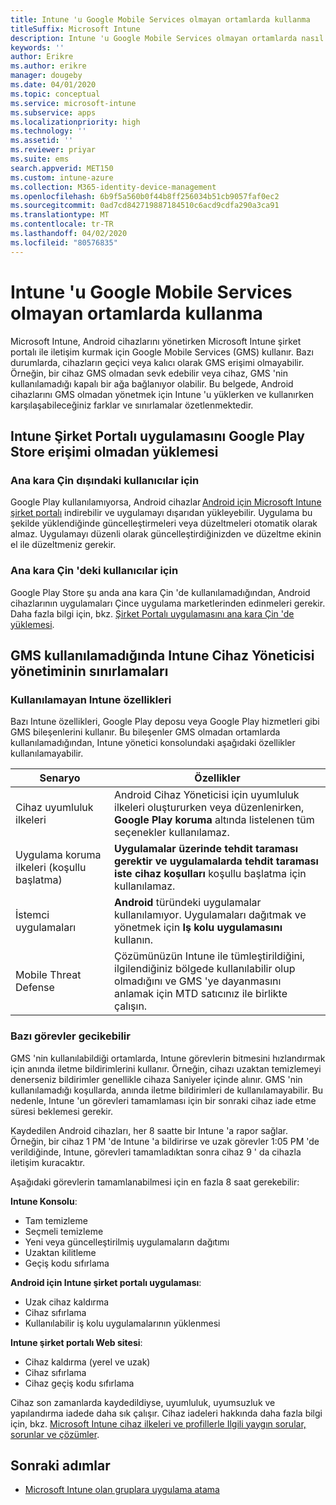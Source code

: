```yaml
---
title: Intune 'u Google Mobile Services olmayan ortamlarda kullanma
titleSuffix: Microsoft Intune
description: Intune 'u Google Mobile Services olmayan ortamlarda nasıl kullanacağınızı öğrenin.
keywords: ''
author: Erikre
ms.author: erikre
manager: dougeby
ms.date: 04/01/2020
ms.topic: conceptual
ms.service: microsoft-intune
ms.subservice: apps
ms.localizationpriority: high
ms.technology: ''
ms.assetid: ''
ms.reviewer: priyar
ms.suite: ems
search.appverid: MET150
ms.custom: intune-azure
ms.collection: M365-identity-device-management
ms.openlocfilehash: 6b9f5a560b0f44b8ff256034b51cb9057faf0ec2
ms.sourcegitcommit: 0ad7cd842719887184510c6acd9cdfa290a3ca91
ms.translationtype: MT
ms.contentlocale: tr-TR
ms.lasthandoff: 04/02/2020
ms.locfileid: "80576835"
---
```

# <a name="how-to-use-intune-in-environments-without-google-mobile-services"></a>Intune 'u Google Mobile Services olmayan ortamlarda kullanma

Microsoft Intune, Android cihazlarını yönetirken Microsoft Intune şirket portalı ile iletişim kurmak için Google Mobile Services (GMS) kullanır. Bazı durumlarda, cihazların geçici veya kalıcı olarak GMS erişimi olmayabilir. Örneğin, bir cihaz GMS olmadan sevk edebilir veya cihaz, GMS 'nin kullanılamadığı kapalı bir ağa bağlanıyor olabilir. Bu belgede, Android cihazlarını GMS olmadan yönetmek için Intune 'u yüklerken ve kullanırken karşılaşabileceğiniz farklar ve sınırlamalar özetlenmektedir.

## <a name="install-the-intune-company-portal-app-without-access-to-the-google-play-store"></a>Intune Şirket Portalı uygulamasını Google Play Store erişimi olmadan yüklemesi 

### <a name="for-users-outside-of-mainland-china"></a>Ana kara Çin dışındaki kullanıcılar için 

Google Play kullanılamıyorsa, Android cihazlar [Android için Microsoft Intune şirket portalı](../user-help/install-the-company-portal-app-android.md) indirebilir ve uygulamayı dışarıdan yükleyebilir. Uygulama bu şekilde yüklendiğinde güncelleştirmeleri veya düzeltmeleri otomatik olarak almaz. Uygulamayı düzenli olarak güncelleştirdiğinizden ve düzeltme ekinin el ile düzeltmeniz gerekir. 

### <a name="for-users-in-mainland-china"></a>Ana kara Çin 'deki kullanıcılar için 

Google Play Store şu anda ana kara Çin 'de kullanılamadığından, Android cihazlarının uygulamaları Çince uygulama marketlerinden edinmeleri gerekir. Daha fazla bilgi için, bkz. [Şirket Portalı uygulamasını ana kara Çin 'de yüklemesi](../user-help/install-company-portal-android-china.md).

## <a name="limitations-of-intune-device-administrator-management-when-gms-is-unavailable"></a>GMS kullanılamadığında Intune Cihaz Yöneticisi yönetiminin sınırlamaları 

### <a name="unavailable-intune-features"></a>Kullanılamayan Intune özellikleri

Bazı Intune özellikleri, Google Play deposu veya Google Play hizmetleri gibi GMS bileşenlerini kullanır. Bu bileşenler GMS olmadan ortamlarda kullanılamadığından, Intune yönetici konsolundaki aşağıdaki özellikler kullanılamayabilir.  

| Senaryo  | Özellikler  |
|-----------------------------------------------|--------------------------------------------------------------------------------------------------------------------------------------------------------------|
| Cihaz uyumluluk ilkeleri  | Android Cihaz Yöneticisi için uyumluluk ilkeleri oluştururken veya düzenlenirken, **Google Play koruma** altında listelenen tüm seçenekler kullanılamaz.  |
| Uygulama koruma ilkeleri (koşullu başlatma)  | **Uygulamalar üzerinde tehdit taraması gerektir ve uygulamalarda tehdit taraması iste** **cihaz koşulları** koşullu başlatma için kullanılamaz.  |
| İstemci uygulamaları  | **Android** türündeki uygulamalar kullanılamıyor. Uygulamaları dağıtmak ve yönetmek için **Iş kolu uygulamasını** kullanın.  |
| Mobile Threat Defense  | Çözümünüzün Intune ile tümleştirildiğini, ilgilendiğiniz bölgede kullanılabilir olup olmadığını ve GMS 'ye dayanmasını anlamak için MTD satıcınız ile birlikte çalışın.  |

### <a name="some-tasks-may-be-delayed"></a>Bazı görevler gecikebilir 

GMS 'nin kullanılabildiği ortamlarda, Intune görevlerin bitmesini hızlandırmak için anında iletme bildirimlerini kullanır. Örneğin, cihazı uzaktan temizlemeyi denerseniz bildirimler genellikle cihaza Saniyeler içinde alınır. GMS 'nin kullanılamadığı koşullarda, anında iletme bildirimleri de kullanılamayabilir. Bu nedenle, Intune 'un görevleri tamamlaması için bir sonraki cihaz iade etme süresi beklemesi gerekir.  

Kaydedilen Android cihazları, her 8 saatte bir Intune 'a rapor sağlar. Örneğin, bir cihaz 1 PM 'de Intune 'a bildirirse ve uzak görevler 1:05 PM 'de verildiğinde, Intune, görevleri tamamladıktan sonra cihaz 9 ' da cihazla iletişim kuracaktır. 

Aşağıdaki görevlerin tamamlanabilmesi için en fazla 8 saat gerekebilir: 

**Intune Konsolu**:
- Tam temizleme
- Seçmeli temizleme
- Yeni veya güncelleştirilmiş uygulamaların dağıtımı
- Uzaktan kilitleme
- Geçiş kodu sıfırlama

**Android için Intune şirket portalı uygulaması**:
- Uzak cihaz kaldırma
- Cihaz sıfırlama
- Kullanılabilir iş kolu uygulamalarının yüklenmesi

**Intune şirket portalı Web sitesi**:
- Cihaz kaldırma (yerel ve uzak)
- Cihaz sıfırlama
- Cihaz geçiş kodu sıfırlama

Cihaz son zamanlarda kaydedildiyse, uyumluluk, uyumsuzluk ve yapılandırma iadede daha sık çalışır. Cihaz iadeleri hakkında daha fazla bilgi için, bkz. [Microsoft Intune cihaz ilkeleri ve profillerle Ilgili yaygın sorular, sorunlar ve çözümler](../configuration/device-profile-troubleshoot.md). 

## <a name="next-steps"></a>Sonraki adımlar

- [Microsoft Intune olan gruplara uygulama atama](../apps/apps-deploy.md)

